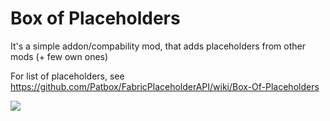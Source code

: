 # Box of Placeholders

It's a simple addon/compability mod, that adds placeholders from other mods (+ few own ones)

For list of placeholders, see https://github.com/Patbox/FabricPlaceholderAPI/wiki/Box-Of-Placeholders

![](https://i.imgur.com/KK0NOYh.png)